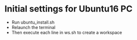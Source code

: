 # Initial settings for Ubuntu16 PC
- Run ubuntu_install.sh
- Relaunch the terminal
- Then execute each line in ws.sh to create a workspace
